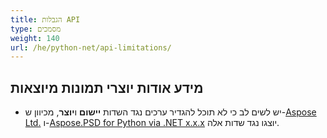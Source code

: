 ```yaml
---
title: הגבלות API
type: מסמכים
weight: 140
url: /he/python-net/api-limitations/
---
```


## **מידע אודות יוצרי תמונות מיוצאות**
- יש לשים לב כי לא תוכל להגדיר ערכים נגד השדות **יישום** ו**יוצר**, מכיוון ש-[Aspose Ltd.](https://www.aspose.com) ו-[Aspose.PSD for Python via .NET x.x.x](https://products.aspose.com/psd/python-net) יוצגו נגד שדות אלה.
